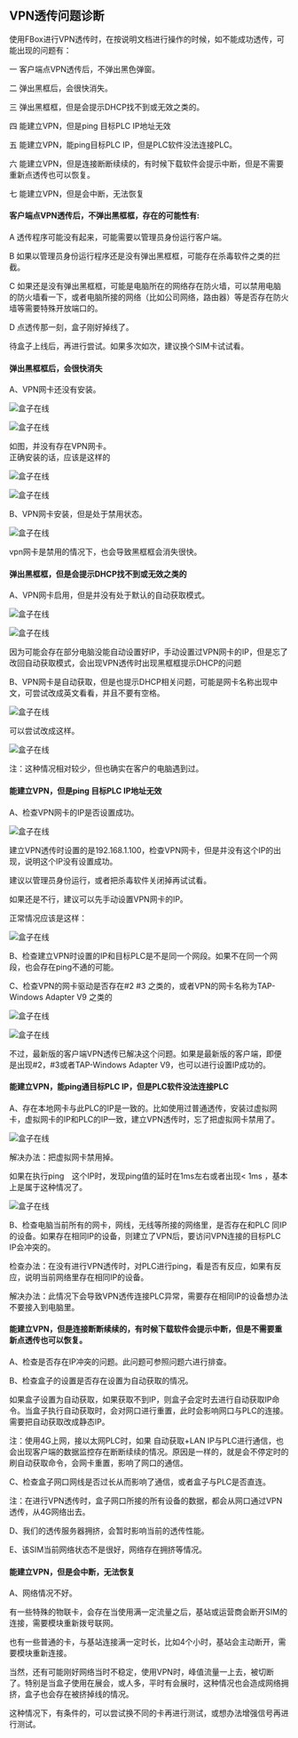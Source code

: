 ## VPN透传问题诊断  

使用FBox进行VPN透传时，在按说明文档进行操作的时候，如不能成功透传，可能出现的问题有：  

一 客户端点VPN透传后，不弹出黑色弹窗。  

二 弹出黑框后，会很快消失。  

三 弹出黑框框，但是会提示DHCP找不到或无效之类的。  

四 能建立VPN，但是ping 目标PLC IP地址无效  

五 能建立VPN，能ping目标PLC IP，但是PLC软件没法连接PLC。  

六 能建立VPN，但是连接断断续续的，有时候下载软件会提示中断，但是不需要重新点透传也可以恢复。  

七 能建立VPN，但是会中断，无法恢复  

#### **客户端点VPN透传后，不弹出黑框框，存在的可能性有:**  

A 透传程序可能没有起来，可能需要以管理员身份运行客户端。  

B 如果以管理员身份运行程序还是没有弹出黑框框，可能存在杀毒软件之类的拦截。  

C 如果还是没有弹出黑框框，可能是电脑所在的网络存在防火墙，可以禁用电脑的防火墙看一下，或者电脑所接的网络（比如公司网络，路由器）等是否存在防火墙等需要特殊开放端口的。  

D 点透传那一刻，盒子刚好掉线了。  

  待盒子上线后，再进行尝试。如果多次如次，建议换个SIM卡试试看。  

#### **弹出黑框框后，会很快消失**  

A、VPN网卡还没有安装。  

![盒子在线](Images/VPNnetworkcard.png)  

![盒子在线](Images/VPNnetworkcards.png)  

如图，并没有存在VPN网卡。  
正确安装的话，应该是这样的  

![盒子在线](Images/Correctinstallation.png)  

![盒子在线](Images/Correctinstallations.png)  

B、VPN网卡安装，但是处于禁用状态。  

![盒子在线](Images/disableVPN.png)  

vpn网卡是禁用的情况下，也会导致黑框框会消失很快。  

#### **弹出黑框框，但是会提示DHCP找不到或无效之类的**  

A、VPN网卡启用，但是并没有处于默认的自动获取模式。  

![盒子在线](Images/defaultautomatic.png)  

![盒子在线](Images/defaultautomatics.png)  

因为可能会存在部分电脑没能自动设置好IP，手动设置过VPN网卡的IP，但是忘了改回自动获取模式，会出现VPN透传时出现黑框框提示DHCP的问题  

B、VPN网卡是自动获取，但是也提示DHCP相关问题，可能是网卡名称出现中文，可尝试改成英文看看，并且不要有空格。  

![盒子在线](Images/ErrorVPN.png)  

可以尝试改成这样。  

![盒子在线](Images/ErrorVPNs.png)  

注：这种情况相对较少，但也确实在客户的电脑遇到过。  

#### **能建立VPN，但是ping 目标PLC IP地址无效**  

A、检查VPN网卡的IP是否设置成功。  

![盒子在线](Images/CheckNetworkcard.png)  

建立VPN透传时设置的是192.168.1.100，检查VPN网卡，但是并没有这个IP的出现，说明这个IP没有设置成功。  

建议以管理员身份运行，或者把杀毒软件关闭掉再试试看。  

如果还是不行，建议可以先手动设置VPN网卡的IP。  

正常情况应该是这样：  

![盒子在线](Images/normal.png)  

B、检查建立VPN时设置的IP和目标PLC是不是同一个网段。如果不在同一个网段，也会存在ping不通的可能。  

C、检查VPN的网卡驱动是否存在#2 #3 之类的，或者VPN的网卡名称为TAP-Windows Adapter V9 之类的  

![盒子在线](Images/Adapter.png)  

![盒子在线](Images/WindowsAdapter.png)  

不过，最新版的客户端VPN透传已解决这个问题。如果是最新版的客户端，即便是出现#2，#3或者TAP-Windows Adapter V9，也可以进行设置IP成功的。  

#### **能建立VPN，能ping通目标PLC IP，但是PLC软件没法连接PLC**  

A、存在本地网卡与此PLC的IP是一致的。比如使用过普通透传，安装过虚拟网卡，虚拟网卡的IP和PLC的IP一致，建立VPN透传时，忘了把虚拟网卡禁用了。  

![盒子在线](Images/connectPLC.png)  

解决办法：把虚拟网卡禁用掉。  

如果在执行ping　这个IP时，发现ping值的延时在1ms左右或者出现< 1ms ，基本上是属于这种情况了。  

![盒子在线](Images/pingtime.png)  

B、检查电脑当前所有的网卡，网线，无线等所接的网络里，是否存在和PLC 同IP的设备。如果存在相同IP的设备，则建立了VPN后，要访问VPN连接的目标PLC IP会冲突的。  

检查办法：在没有进行VPN透传时，对PLC进行ping，看是否有反应，如果有反应，说明当前网络里存在相同IP的设备。  

解决办法：此情况下会导致VPN透传连接PLC异常，需要存在相同IP的设备想办法不要接入到电脑里。  

#### **能建立VPN，但是连接断断续续的，有时候下载软件会提示中断，但是不需要重新点透传也可以恢复。**  

A、检查是否存在IP冲突的问题。此问题可参照问题六进行排查。  

B、检查盒子的设置是否存在设置为自动获取的情况。  

如果盒子设置为自动获取，如果获取不到IP，则盒子会定时去进行自动获取IP命令。当盒子执行自动获取时，会对网口进行重置，此时会影响网口与PLC的连接。需要把自动获取改成静态IP。  

注：使用4G上网，接以太网PLC时，如果 自动获取+LAN IP与PLC进行通信，也会出现客户端的数据监控存在断断续续的情况。原因是一样的，就是会不停定时的刷自动获取命令，会网卡重置，影响了网口的通信。  

C、检查盒子网口网线是否过长从而影响了通信，或者盒子与PLC是否直连。  

  注：在进行VPN透传时，盒子网口所接的所有设备的数据，都会从网口通过VPN透传，从4G网络出去。  

D、我们的透传服务器拥挤，会暂时影响当前的透传性能。  

E、该SIM当前网络状态不是很好，网络存在拥挤等情况。  

#### **能建立VPN，但是会中断，无法恢复**  

A、网络情况不好。  

有一些特殊的物联卡，会存在当使用满一定流量之后，基站或运营商会断开SIM的连接，需要模块重新拨号联网。  

也有一些普通的卡，与基站连接满一定时长，比如4个小时，基站会主动断开，需要模块重新连接。  

当然，还有可能刚好网络当时不稳定，使用VPN时，峰值流量一上去，被切断了。特别是当盒子使用在展会，或人多，平时有会展时，这种情况也会造成网络拥挤，盒子也会存在被挤掉线的情况。  

这种情况下，有条件的，可以尝试换不同的卡再进行测试，或想办法增强信号再进行测试。  